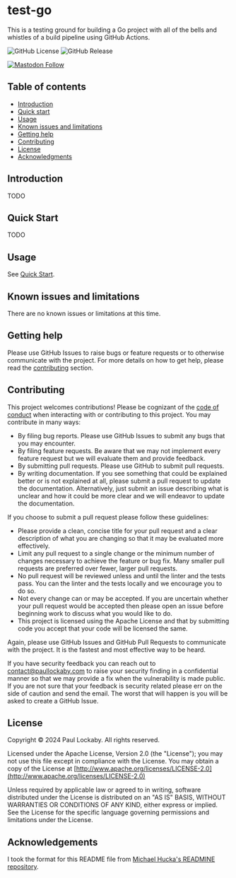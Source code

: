 # test-go

This is a testing ground for building a Go project with all of the bells and whistles of a build pipeline using GitHub Actions.

![GitHub License](https://img.shields.io/github/license/paullockaby/test-go)
![GitHub Release](https://img.shields.io/github/v/release/paullockaby/test-go)

[![Mastodon Follow](https://img.shields.io/mastodon/follow/106882571030731815?domain=https%3A%2F%2Funcontrollablegas.com)](https://uncontrollablegas.com/@paul)

## Table of contents

* [Introduction](#introduction)
* [Quick start](#quick-start)
* [Usage](#usage)
* [Known issues and limitations](#known-issues-and-limitations)
* [Getting help](#getting-help)
* [Contributing](#contributing)
* [License](#license)
* [Acknowledgments](#acknowledgments)

## Introduction

TODO

## Quick Start

TODO

## Usage

See [Quick Start](#quick-start).

## Known issues and limitations

There are no known issues or limitations at this time.

## Getting help

Please use GitHub Issues to raise bugs or feature requests or to otherwise communicate with the project. For more details on how to get help, please read the [contributing](#contributing) section.

## Contributing

This project welcomes contributions! Please be cognizant of the [code of conduct](CODE_OF_CONDUCT.md) when interacting with or contributing to this project. You may contribute in many ways:

* By filing bug reports. Please use GitHub Issues to submit any bugs that you may encounter.
* By filing feature requests. Be aware that we may not implement every feature request but we will evaluate them and provide feedback.
* By submitting pull requests. Please use GitHub to submit pull requests.
* By writing documentation. If you see something that could be explained better or is not explained at all, please submit a pull request to update the documentation. Alternatively, just submit an issue describing what is unclear and how it could be more clear and we will endeavor to update the documentation.

If you choose to submit a pull request please follow these guidelines:

* Please provide a clean, concise title for your pull request and a clear description of what you are changing so that it may be evaluated more effectively.
* Limit any pull request to a single change or the minimum number of changes necessary to achieve the feature or bug fix. Many smaller pull requests are preferred over fewer, larger pull requests.
* No pull request will be reviewed unless and until the linter and the tests pass. You can the linter and the tests locally and we encourage you to do so.
* Not every change can or may be accepted. If you are uncertain whether your pull request would be accepted then please open an issue before beginning work to discuss what you would like to do.
* This project is licensed using the Apache License and that by submitting code you accept that your code will be licensed the same.

Again, please use GitHub Issues and GitHub Pull Requests to communicate with the project. It is the fastest and most effective way to be heard.

If you have security feedback you can reach out to [contact@paullockaby.com](mailto:contact@paullockaby.com) to raise your security finding in a confidential manner so that we may provide a fix when the vulnerability is made public. If you are not sure that your feedback is security related please err on the side of caution and send the email. The worst that will happen is you will be asked to create a GitHub Issue.

## License

Copyright &copy; 2024 Paul Lockaby. All rights reserved.

Licensed under the Apache License, Version 2.0 (the "License"); you may not use this file except in compliance with the License. You may obtain a copy of the License at [http://www.apache.org/licenses/LICENSE-2.0](http://www.apache.org/licenses/LICENSE-2.0)

Unless required by applicable law or agreed to in writing, software distributed under the License is distributed on an "AS IS" BASIS, WITHOUT WARRANTIES OR CONDITIONS OF ANY KIND, either express or implied. See the License for the specific language governing permissions and limitations under the License.

## Acknowledgements

I took the format for this README file from [Michael Hucka's READMINE repository](https://github.com/mhucka/readmine).
